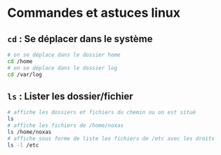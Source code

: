 # Commandes et astuces linux

## ```cd``` : Se déplacer dans le système

```bash
# on se déplace dans le dossier home
cd /home
# on se déplace dans le dossier log
cd /var/log
```

## ```ls``` : Lister les dossier/fichier

```bash
# affiche les dossiers et fichiers du chemin ou on est situé
ls
# affiche les fichiers de /home/noxas
ls /home/noxas
# affiche sous forme de liste les fichiers de /etc avec les droits
ls -l /etc
```